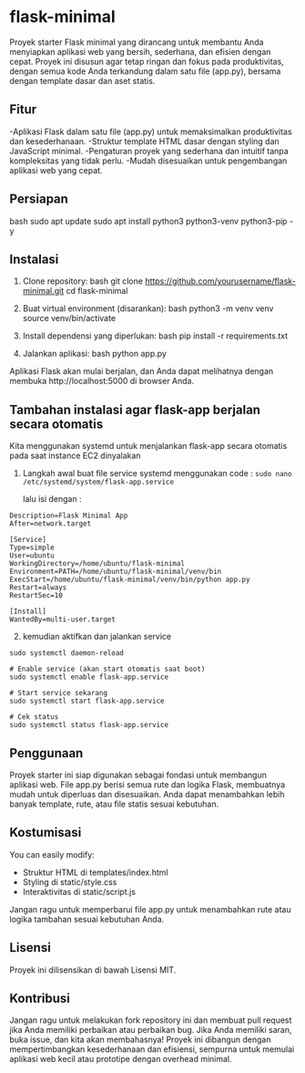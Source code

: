 # flask-minimal

Proyek starter Flask minimal yang dirancang untuk membantu Anda menyiapkan aplikasi web yang bersih, sederhana, dan efisien dengan cepat. Proyek ini disusun agar tetap ringan dan fokus pada produktivitas, dengan semua kode Anda terkandung dalam satu file (app.py), bersama dengan template dasar dan aset statis.


## Fitur
-Aplikasi Flask dalam satu file (app.py) untuk memaksimalkan produktivitas dan kesederhanaan.
-Struktur template HTML dasar dengan styling dan JavaScript minimal.
-Pengaturan proyek yang sederhana dan intuitif tanpa kompleksitas yang tidak perlu.
-Mudah disesuaikan untuk pengembangan aplikasi web yang cepat.


## Persiapan
bash
sudo apt update
sudo apt install python3 python3-venv python3-pip -y


## Instalasi

1. Clone repository:
bash
git clone https://github.com/yourusername/flask-minimal.git
cd flask-minimal


2. Buat virtual environment (disarankan):
bash
python3 -m venv venv
source venv/bin/activate


3. Install dependensi yang diperlukan:
bash
pip install -r requirements.txt


4. Jalankan aplikasi:
bash
python app.py


   

Aplikasi Flask akan mulai berjalan, dan Anda dapat melihatnya dengan membuka http://localhost:5000 di browser Anda.


## Tambahan instalasi agar flask-app berjalan secara otomatis

Kita menggunakan systemd untuk menjalankan flask-app secara otomatis pada saat instance EC2 dinyalakan


1. Langkah awal buat file service systemd menggunakan code :
   ``` sudo nano /etc/systemd/system/flask-app.service ```

   lalu isi dengan :

   
```[Unit]
Description=Flask Minimal App
After=network.target

[Service]
Type=simple
User=ubuntu
WorkingDirectory=/home/ubuntu/flask-minimal
Environment=PATH=/home/ubuntu/flask-minimal/venv/bin
ExecStart=/home/ubuntu/flask-minimal/venv/bin/python app.py
Restart=always
RestartSec=10

[Install]
WantedBy=multi-user.target
```

2. kemudian aktifkan dan jalankan service
```# Reload systemd
sudo systemctl daemon-reload

# Enable service (akan start otomatis saat boot)
sudo systemctl enable flask-app.service

# Start service sekarang
sudo systemctl start flask-app.service

# Cek status
sudo systemctl status flask-app.service
```

## Penggunaan

Proyek starter ini siap digunakan sebagai fondasi untuk membangun aplikasi web. File app.py berisi semua rute dan logika Flask, membuatnya mudah untuk diperluas dan disesuaikan. Anda dapat menambahkan lebih banyak template, rute, atau file statis sesuai kebutuhan.

## Kostumisasi
You can easily modify:

 - Struktur HTML di templates/index.html
 - Styling di static/style.css
 - Interaktivitas di static/script.js

Jangan ragu untuk memperbarui file app.py untuk menambahkan rute atau logika tambahan sesuai kebutuhan Anda.

## Lisensi
Proyek ini dilisensikan di bawah Lisensi MIT.

## Kontribusi
Jangan ragu untuk melakukan fork repository ini dan membuat pull request jika Anda memiliki perbaikan atau perbaikan bug. Jika Anda memiliki saran, buka issue, dan kita akan membahasnya!
Proyek ini dibangun dengan mempertimbangkan kesederhanaan dan efisiensi, sempurna untuk memulai aplikasi web kecil atau prototipe dengan overhead minimal.

